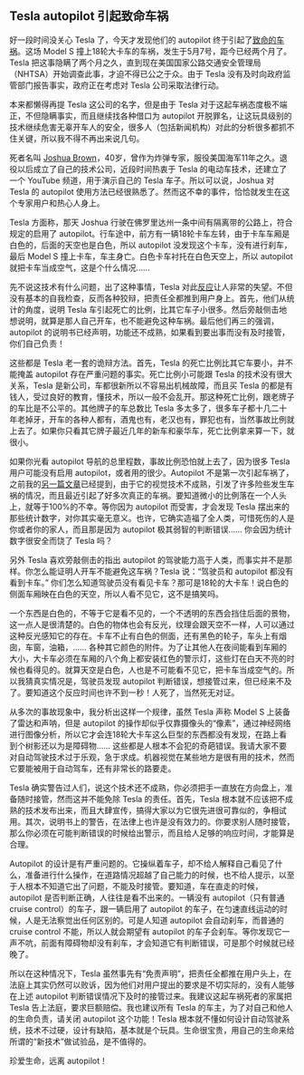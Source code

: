 <div class="inner">
<h2>Tesla autopilot 引起致命车祸</h2>
<p>好一段时间没关心 Tesla 了，今天才发现他们的 autopilot 终于引起了<a href="http://www.pbs.org/newshour/rundown/deadly-tesla-crash-exposes-confusion-over-automated-driving">致命的车祸</a>。这场 Model S 撞上18轮大卡车的车祸，发生于5月7号，距今已经两个月了。 Tesla 把这事隐瞒了两个月之久，直到现在美国国家公路交通安全管理局（NHTSA）开始调查此事，才迫不得已公之于众。由于 Tesla 没有及时向政府监管部门报告事实，政府正在考虑对 Tesla 公司采取法律行动。</p>
<p>本来都懒得再提 Tesla 这公司的名字，但是由于 Tesla 对于这起车祸态度极不端正，不但隐瞒事实，而且继续找各种借口为 autopilot 开脱罪名，让这玩具级别的技术继续危害无辜开车人的安全，很多人（包括新闻机构）对此的分析很多都抓不住关键，所以我不得不再出来说几句。</p>
<p>死者名叫 <a href="http://www.legacy.com/obituaries/ohio/obituary.aspx?pid=179994314">Joshua Brown</a>，40岁，曾作为炸弹专家，服役美国海军11年之久。退役以后成立了自己的技术公司，近段时间热衷于 Tesla 的电动车技术，还建立了一个 YouTube 频道，用于演示自己的 Tesla 车子。所以可以说，Joshua 对 Tesla 的 autopilot 使用方法已经很熟悉了。然而这不幸的事件，恰恰就发生在这个专家用户和热心人身上。</p>
<p>Tesla 方面称，那天 Joshua 行驶在佛罗里达州一条中间有隔离带的公路上，符合规定的启用了 autopilot。行车途中，前方有一辆18轮卡车左转，由于卡车车厢是白色的，后面的天空也是白色，所以 autopilot 没发现这个卡车，没有进行刹车，最后 Model S 撞上卡车，车主身亡。白色卡车衬托在白色天空上，所以 autopilot 就把卡车当成空气，这是个什么情况……</p>
<p>先不说这技术有什么问题，出了这种事情，Tesla 对此<a href="https://www.teslamotors.com/en_GB/blog/tragic-loss">反应</a>让人非常的失望。不但没有基本的自我检查，反而各种狡辩，把责任全都推到用户身上。首先，他们从统计的角度，说明 Tesla 车引起死亡的比例，比其它车子小很多。然后旁敲侧击地想说明，就算是那人自己开车，也不能避免这种车祸。最后他们再三的强调，autopilot 的说明书已经声明，功能还不成熟，如果看到要出事而没有及时接管，你们自己负责！</p>
<p>这些都是 Tesla 老一套的诡辩方法。首先，Tesla 的死亡比例比其它车要小，并不能掩盖 autopilot 存在严重问题的事实。死亡比例小可能跟 Tesla 的技术没有很大关系，Tesla 是新公司，车都很新所以不容易出机械故障，而且买 Tesla 的都是有钱人，受过良好的教育，懂技术，所以一般不会乱开。那这种死亡比例，跟老牌子的车比是不公平的。其他牌子的车总数比 Tesla 多太多了，很多车子都十几二十年老掉牙，开车的各种人都有，酒鬼也有，老汉也有，罪犯也有，当然事故比例就上去了。如果你只看其它牌子最近几年的新车和豪华车，死亡比例拿来算一下，就很小。</p>
<p>如果你光看 autopilot 导航的总里程数，事故比例恐怕就上去了，因为很多 Tesla 用户可能没有启用 autopilot，或者用的很少。Autopilot 不是第一次引起车祸了，之前我的<a href="http://www.yinwang.org/blog-cn/2016/01/10/tesla-autopilot">另一篇文章</a>已经提到，由于它的视觉技术不成熟，引发了许多险些发生车祸的情况，而且最近引起了好多次真正的车祸。要知道微小的比例落在一个人头上，就等于100%的不幸。等你因为 autopilot 而受害，才会发现 Tesla 摆出来的那些统计数字，对你其实毫无意义。也许，它确实造福了全人类，可惜死伤的人是你或者你的家人，而且那是因为 autopilot 极其弱智的判断错误…… 你会因为统计数字很安全而饶了 Tesla 吗？</p>
<p>另外 Tesla 喜欢旁敲侧击的指出 autopilot 的驾驶能力高于人类，而事实并不是那样。你怎么能证明人开车不能避免这车祸？Tesla 说：“驾驶员和 autopilot 都没有看到卡车。” 你们怎么知道驾驶员没有看见卡车？那可是18轮的大卡车！说白色的侧面车厢映在白色的天空，所以人看不见它，这不是搞笑吗。</p>
<p>一个东西是白色的，不等于它是看不见的，一个不透明的东西会挡住后面的景物，这一点人是很清楚的。白色的物体也会有反光，纹理会跟天空不一样，人可以通过这种反光感知它的存在。卡车不止有白色的侧面，还有黑色的轮子，车头上有烟囱，车窗，油箱，…… 各种其它颜色的附件。为了让其他人在夜间能看到车厢的大小，大卡车必须在车厢的八个角上都安装红色的警示灯，这些灯在白天不亮的时候也看得见的。就算天空是白色，人也是不可能看不见它，把卡车当成空气的。所以我猜真实情况是，驾驶员发现 autopilot 判断错误，想接管过来，但已经来不及了。要知道这个反应时间也许不到一秒！人死了，当然死无对证。</p>
<p>从多次的事故现象中，我分析出这样一个规律，虽然 Tesla 声称 Model S 上装备了雷达和声呐，但是 autopilot 的操作却似乎仅靠摄像头的“像素”，通过神经网络进行图像分析，所以它才会连18轮大卡车这么巨型的东西都没有发现，在路上看到个树影还以为是障碍物…… 这些都是人根本不会犯的奇葩错误。我请大家不要对自动驾驶技术过于乐观，急于求成。机器视觉在某些地方是很有用的技术，然而它要能被用于自动驾车，还有非常长的路要走。</p>
<p>Tesla 确实警告过人们，说这个技术还不成熟，你必须把手一直放在方向盘上，准备随时接管，然而这并不能免除 Tesla 的责任。首先，Tesla 根本就不应该把不成熟的技术发布出来，而且大肆宣传，搞得大家以为它很先进很可靠似的，争相试用。其次，说明书上的警告，在法律上也许是没有效力的。你要求别人随时接管，那么你必须在可能判断错误的时候给出警示，而且给人足够的响应时间，才能算是合理。</p>
<p>Autopilot 的设计是有严重问题的。它操纵着车子，却不给人解释自己看见了什么，准备进行什么操作，在道路情况超越了自己能力的时候，也不给人提示，以至于人根本不知道它出了问题，不能及时接管。要知道，车在直走的时候，autopilot 是否判断正确，人往往是看不出来的。一辆没有 autopilot（只有普通  cruise  control）的车子，跟一辆启用了  autopilot 的车子，在匀速直线运动的时候，人是无法察觉出任何区别的。可是人知道 autopilot 会自动刹车，而普通的  cruise  control 不能，所以人就会期望有 autopilot 的车子会刹车。等你发现它一声不吭，前面有障碍物却没有刹车，才会知道它有判断错误，可是那个时候就已经晚了。</p>
<p>所以在这种情况下，Tesla 虽然事先有“免责声明”，把责任全都推在用户头上，在法庭上其实仍然可以败诉，因为他们对用户提出的要求是不切实际的，没有人能够在上述 autopilot 判断错误情况下及时的接管过来。我建议这起车祸死者的家属把 Tesla 告上法庭，要求巨额赔偿。我也建议所有 Tesla 的车主，为了对自己和他人的生命负责，请关闭 autopilot 这个功能！Tesla 根本就不懂如何设计自动驾驶系统，技术不过硬，设计有缺陷，基本就是个玩具。生命很宝贵，用自己的生命来给所谓的“新技术”做试验品，是不值得的。</p>
<p>珍爱生命，远离 autopilot！</p>
</div>
<!--
<div class="ad-banner" style="margin-top: 5px">
<script async src="//pagead2.googlesyndication.com/pagead/js/adsbygoogle.js"></script>
<ins class="adsbygoogle"
                    style="display:inline-block;width:100%;height:90px"
                    data-ad-client="ca-pub-1331524016319584"
                    data-ad-slot="6657867155"></ins>
<script>(adsbygoogle = window.adsbygoogle || []).push({});</script>
</div>
<script data-ad-client="ca-pub-1331524016319584" async
            src="https://pagead2.googlesyndication.com/pagead/js/adsbygoogle.js">
</script>
        -->
    